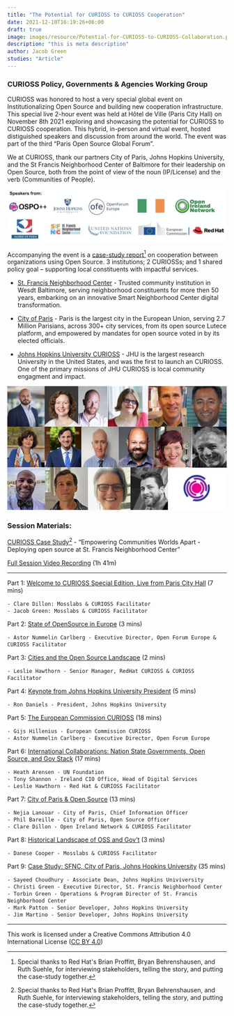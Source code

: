 ```yaml
---
title: "The Potential for CURIOSS to CURIOSS Cooperation"
date: 2021-12-10T16:19:26+06:00
draft: true
image: images/resource/Potential-for-CURIOSS-to-CURIOSS-Collaboration.png
description: "this is meta description"
author: Jacob Green
studies: "Article"
---
```


### CURIOSS Policy, Governments & Agencies Working Group

CURIOSS was honored to host a very special global event on Institutionalizing Open Source and building new cooperation infrastructure. This special live 2-hour event was held at Hôtel de Ville (Paris City Hall) on November 8th 2021 exploring and showcasing the potential for CURIOSS to CURIOSS cooperation. This hybrid, in-person and virtual event, hosted distiguished speakers and discussion from around the world. The event was part of the third “Paris Open Source Global Forum”.

We at CURIOSS, thank our partners City of Paris, Johns Hopkins University, and the St Francis Neighborhood Center of Baltimore for their leadership on Open Source, both from the point of view of the noun (IP/License) and the verb (Communities of People).

![Logos of participating organisations](/images/resource/speakersorgs.png)

Accompanying the event is a [case-study report](/documents/empowering-communities-worlds-apart.pdf)[^1] on cooperation between organizations using Open Source. 3 institutions; 2 CURIOSSs; and 1 shared policy goal – supporting local constituents with impactful services.

- [St. Francis Neighborhood Center](https://www.stfranciscenter.org/) - Trusted community institution in Wesdt Baltimore, serving neighborhood constituents for more then 50 years, embarking on an innovative Smart Neighborhood Center digital transformation.

- [City of Paris](https://opensource.paris.fr/) - Paris is the largest city in the European Union, serving 2.7 Million Parisians, across 300+ city services, from its open source Lutece platform, and empowered by mandates for open source voted in by its elected officials.

- [Johns Hopkins University CURIOSS](https://drcc.library.jhu.edu/open-source-programs-office/) - JHU is the largest research University in the United States, and was the first to launch an CURIOSS. One of the primary missions of JHU CURIOSS is local community engagment and impact.

![Paris Speakers](/images/resource/ParisSpreakers.jpeg)

### Session Materials:
[CURIOSS Case Study](/documents/empowering-communities-worlds-apart.pdf)[^1] - “Empowering Communities Worlds Apart - Deploying open source at St. Francis Neighborhood Center”

[Full Session Video Recording](https://youtu.be/oGtCEPy2_-Y) (1h 41m)

***

Part 1:  [Welcome to CURIOSS Special Edition, Live from Paris City Hall](https://youtu.be/eP9c4ogMAXI) (7 mins)

	- Clare Dillon: Mosslabs & CURIOSS Facilitator 
	- Jacob Green: Mosslabs & CURIOSS Facilitator 

Part 2:  [State of OpenSource in Europe](https://youtu.be/TZoDm3-EZxc) (3 mins)

	- Astor Nummelin Carlberg - Executive Director, Open Forum Europe & CURIOSS Facilitator 
		
Part 3:  [Cities and the Open Source Landscape](https://youtu.be/VRqezGXjMP0) (2 mins)

	- Leslie Hawthorn - Senior Manager, RedHat CURIOSS & CURIOSS Facilitator 
		
Part 4:  [Keynote from Johns Hopkins University President](https://youtu.be/SlBHlgKqxSg) (5 mins)

	- Ron Daniels - President, Johns Hopkins University
		
Part 5:  [The European Commission CURIOSS](https://youtu.be/23QvMYlFHWQ) (18 mins)

	- Gijs Hillenius - European Commission CURIOSS
	- Astor Nummelin Carlberg - Executive Director, Open Forum Europe

Part 6:    [International Collaborations:  Nation State Governments, Open Source, and Gov Stack](https://youtu.be/cJ5CXX5eMdU) (17 mins)

	- Heath Arensen - UN Foundation
	- Tony Shannon - Ireland CIO Office, Head of Digital Services
	- Leslie Hawthorn - Red Hat & CURIOSS Facilitator 

Part 7:  [City of Paris & Open Source](https://youtu.be/gaY-FlgNcUM) (13 mins)

	- Nejia Lanouar - City of Paris, Chief Information Officer
	- Phil Bareille - City of Paris, Open Source Officer
	- Clare Dillon - Open Ireland Network & CURIOSS Facilitator

Part 8:  [Historical Landscape of  OSS and Gov’t](https://youtu.be/gXDU9kwWB1o) (3 mins)

	- Danese Cooper - Mosslabs & CURIOSS Facilitator 
	
Part 9:   [Case Study:  SFNC, City of Paris, Johns Hopkins University](https://youtu.be/OT9nH2Bb8-8) (35 mins)

	- Sayeed Choudhury - Associate Dean, Johns Hopkins Univiversity
	- Christi Green - Executive Director, St. Francis Neighborhood Center
	- Torbin Green - Operations & Program Director of St. Francis Neighborhood Center
	- Mark Patton - Senior Developer, Johns Hopkins University
	- Jim Martino - Senior Developer, Johns Hopkins University

***


[^1]: Special thanks to Red Hat's Brian Proffitt, Bryan Behrenshausen, and Ruth Suehle, for interviewing stakeholders, telling the story, and putting the case-study together.

This work is licensed under a Creative Commons Attribution 4.0 International License ([CC BY 4.0](https://creativecommons.org/licenses/by/4.0/))
